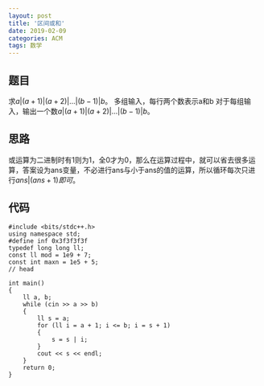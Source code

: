 ```yaml
---
layout: post
title: '区间或和'
date: 2019-02-09
categories: ACM
tags: 数学
---
```

## 题目
求$a|(a+1)|(a+2)|...|(b-1)|b$。
多组输入，每行两个数表示a和b
对于每组输入，输出一个数$a|(a+1)|(a+2)|...|(b-1)|b$。
## 思路
或运算为二进制时有1则为1，全0才为0，那么在运算过程中，就可以省去很多运算，答案设为ans变量，不必进行ans与小于ans的值的运算，所以循环每次只进行$ans|(ans+1)即可$。
## 代码
```clike
#include <bits/stdc++.h>
using namespace std;
#define inf 0x3f3f3f3f
typedef long long ll;
const ll mod = 1e9 + 7;
const int maxn = 1e5 + 5;
// head

int main()
{
    ll a, b;
    while (cin >> a >> b)
    {
        ll s = a;
        for (ll i = a + 1; i <= b; i = s + 1)
        {
            s = s | i;
        }
        cout << s << endl;
    }
    return 0;
}
```